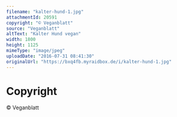```yaml
---
filename: "kalter-hund-1.jpg"
attachmentId: 20591
copyright: "© Veganblatt"
source: "Veganblatt"
altText: "Kalter Hund vegan"
width: 1800
height: 1125
mimeType: "image/jpeg"
uploadDate: "2016-07-31 08:41:30"
originalUrl: "https://bxq4fb.myraidbox.de/i/kalter-hund-1.jpg"
---
```


# Copyright

© Veganblatt
